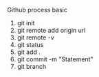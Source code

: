 Github process basic

1. git init
2. git remote add origin url
3. git remote -v
4. git status
5. git add .
6. git commit -m "Statement"
7. git branch
